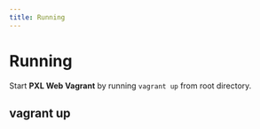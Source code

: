 ```yaml
---
title: Running
---
```


# Running

Start **PXL Web Vagrant** by running `vagrant up` from root directory.

## vagrant up

